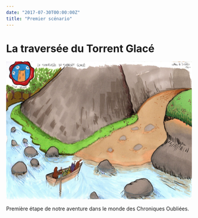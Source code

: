 ```yaml
---
date: "2017-07-30T00:00:00Z"
title: "Premier scénario"
---
```


# La traversée du Torrent Glacé

![Dessin](../../assets/2017-07-30_18.jpg)

Première étape de notre aventure dans le monde des Chroniques Oubliées.

